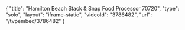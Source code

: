 {
    "title": "Hamilton Beach Stack & Snap Food Processor 70720",
    "type": "solo",
    "layout": "iframe-static",
    "videoId": "3786482",
    "url": "\/tvpembed\/3786482"
}